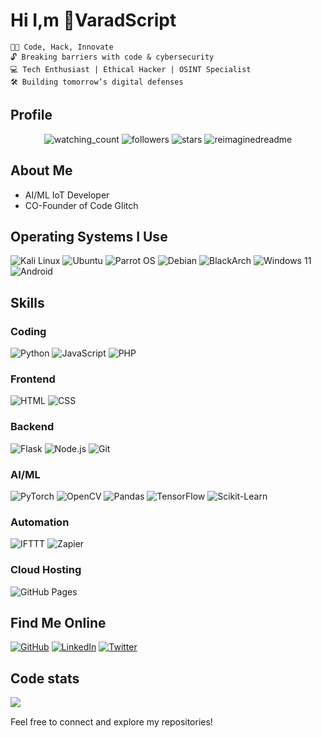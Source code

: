 # Hi I,m 💬VaradScript

```
👨‍💻 Code, Hack, Innovate
🔓 Breaking barriers with code & cybersecurity
💻 Tech Enthusiast | Ethical Hacker | OSINT Specialist
🛠️ Building tomorrow’s digital defenses
```
## Profile 

  <div align="center">
  <img src="https://komarev.com/ghpvc/?username=VaradScript&color=red&labelColor=%236A7DA8&style=for-the-badge" alt="watching_count" />
  <img alt="followers" src="https://img.shields.io/github/followers/VaradScript?label=Followers&labelColor=%236A7DA8&style=for-the-badge">
  <img src="https://img.shields.io/github/stars/VaradScript?label=Stars&labelColor=%236A7DA8&style=for-the-badge" alt="stars">




  <img src="https://myreadme.vercel.app/api/embed/VaradScript?panels=userstatistics,toprepositories,toplanguages,commitgraph" alt="reimaginedreadme" />
</div>

## About Me

- AI/ML IoT Developer
- CO-Founder of Code Glitch



## Operating Systems I Use

![Kali Linux](https://img.shields.io/badge/Kali_Linux-Expert-blue?style=flat&logo=kali-linux)
![Ubuntu](https://img.shields.io/badge/Ubuntu-Expert-blue?style=flat&logo=ubuntu)
![Parrot OS](https://img.shields.io/badge/Parrot_OS-Expert-blue?style=flat&logo=parrot)
![Debian](https://img.shields.io/badge/Debian-Intermediate-yellow?style=flat&logo=debian)
![BlackArch](https://img.shields.io/badge/BlackArch-Intermediate-yellow?style=flat&logo=arch-linux)
![Windows 11](https://img.shields.io/badge/Windows_11-Intermediate-yellow?style=flat&logo=windows)
![Android](https://img.shields.io/badge/Android-Intermediate-yellow?style=flat&logo=android)



## Skills

### Coding

![Python](https://img.shields.io/badge/Python-Expert-blue?style=flat&logo=python)
![JavaScript](https://img.shields.io/badge/JavaScript-Intermediate-yellow?style=flat&logo=javascript)
![PHP](https://img.shields.io/badge/PHP-Intermediate-yellow?style=flat&logo=php)

### Frontend

![HTML](https://img.shields.io/badge/HTML-Expert-blue?style=flat&logo=html5)
![CSS](https://img.shields.io/badge/CSS-Expert-blue?style=flat&logo=css3)

### Backend

![Flask](https://img.shields.io/badge/Flask-Expert-blue?style=flat&logo=flask)
![Node.js](https://img.shields.io/badge/Node.js-Intermediate-yellow?style=flat&logo=node.js)
![Git](https://img.shields.io/badge/Git-Intermediate-yellow?style=flat&logo=git)


### AI/ML

![PyTorch](https://img.shields.io/badge/PyTorch-Expert-blue?style=flat&logo=pytorch)
![OpenCV](https://img.shields.io/badge/OpenCV-Expert-blue?style=flat&logo=opencv)
![Pandas](https://img.shields.io/badge/Pandas-Expert-blue?style=flat&logo=pandas)
![TensorFlow](https://img.shields.io/badge/TensorFlow-Intermediate-yellow?style=flat&logo=tensorflow)
![Scikit-Learn](https://img.shields.io/badge/Scikit_Learn-Intermediate-yellow?style=flat&logo=scikit-learn)



### Automation

![IFTTT](https://img.shields.io/badge/IFTTT-Intermediate-yellow?style=flat&logo=ifttt)
![Zapier](https://img.shields.io/badge/Zapier-Intermediate-yellow?style=flat&logo=zapier)

### Cloud Hosting

![GitHub Pages](https://img.shields.io/badge/GitHub_Pages-Intermediate-yellow?style=flat&logo=github)




## Find Me Online

[![GitHub](https://img.shields.io/badge/GitHub-Profile-blue?style=flat&logo=github)](https://github.com/haydenbanz)
[![LinkedIn](https://img.shields.io/badge/LinkedIn-Profile-blue?style=flat&logo=linkedin)](https://www.linkedin.com/in/technicalhayden)
[![Twitter](https://img.shields.io/badge/Twitter-Profile-blue?style=flat&logo=twitter)](https://twitter.com/0x_hyd3n)


## Code stats


<img src="https://github-readme-stats.vercel.app/api?username=VaradScript&show_icons=true&hide_border=true&theme=radical" />



Feel free to connect and explore my repositories! 


